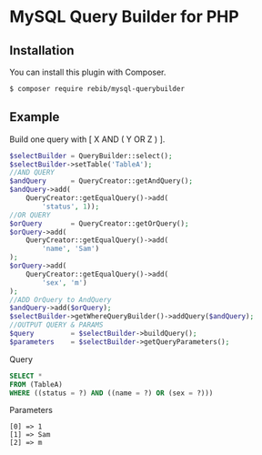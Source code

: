 # MySQL Query Builder for PHP

## Installation
You can install this plugin with Composer.

```sh
$ composer require rebib/mysql-querybuilder
```

## Example
Build one query with [ X AND ( Y OR Z ) ].

```php
$selectBuilder = QueryBuilder::select();
$selectBuilder->setTable('TableA');
//AND QUERY
$andQuery      = QueryCreator::getAndQuery();
$andQuery->add(
    QueryCreator::getEqualQuery()->add(
        'status', 1));
//OR QUERY
$orQuery       = QueryCreator::getOrQuery();
$orQuery->add(
    QueryCreator::getEqualQuery()->add(
        'name', 'Sam')
);
$orQuery->add(
    QueryCreator::getEqualQuery()->add(
        'sex', 'm')
);
//ADD OrQuery to AndQuery   
$andQuery->add($orQuery);
$selectBuilder->getWhereQueryBuilder()->addQuery($andQuery);
//OUTPUT QUERY & PARAMS
$query         = $selectBuilder->buildQuery();
$parameters    = $selectBuilder->getQueryParameters();
```

Query

```SQL
SELECT *
FROM (TableA)
WHERE ((status = ?) AND ((name = ?) OR (sex = ?)))
```

Parameters
```output
[0] => 1
[1] => Sam
[2] => m
```
